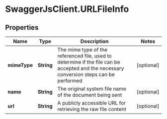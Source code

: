 # SwaggerJsClient.URLFileInfo

## Properties
Name | Type | Description | Notes
------------ | ------------- | ------------- | -------------
**mimeType** | **String** | The mime type of the referenced file, used to determine if the file can be accepted and the necessary conversion steps can be performed | [optional] 
**name** | **String** | The original system file name of the document being sent | [optional] 
**url** | **String** | A publicly accessible URL for retrieving the raw file content | [optional] 


